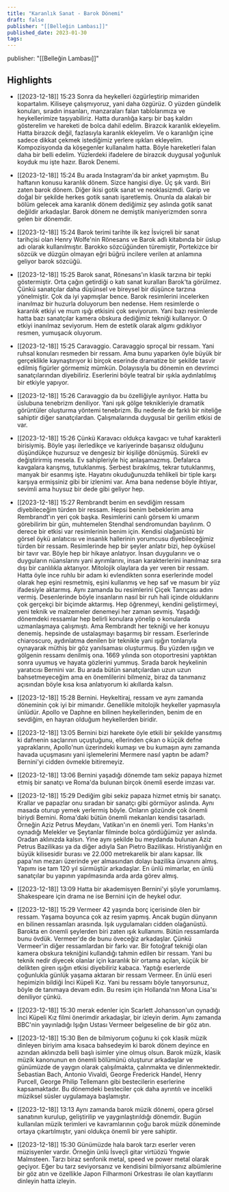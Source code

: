 ```yaml
---
title: "Karanlık Sanat - Barok Dönemi"
draft: false
publisher: "[[Belleğin Lambası]]"
published_date: 2023-01-30
tags:
---
```

publisher: "[[Belleğin Lambası]]"


## Highlights
* [[2023-12-18]] 15:23  Sonra da heykelleri özgürleştirip mimariden kopartalım. Kiliseye çalışmıyoruz, yani daha özgürüz. O yüzden gündelik konuları, sıradın insanları, manzaraları falan tablolarımıza ve heykellerimize taşıyabiliriz. Hatta duranlığa karşı bir baş kaldırı gösterelim ve hareketi de bolca dahil edelim. Birazcık karanlık ekleyelim. Hatta birazcık değil, fazlasıyla karanlık ekleyelim. Ve o karanlığın içine sadece dikkat çekmek istediğimiz yerlere ışıkları ekleyelim. Kompozisyonda da köşegenler kullanalım hatta. Böyle hareketleri falan daha bir belli edelim. Yüzlerdeki ifadelere de birazcık duygusal yoğunluk koyduk mu işte hazır. Barok Denemi.

* [[2023-12-18]] 15:24  Bu arada Instagram'da bir anket yapmıştım. Bu haftanın konusu karanlık dönem. Sizce hangisi diye. Üç şık vardı. Biri zaten barok dönem. Diğer ikisi gotik sanat ve neoklasizmdi. Garip ve doğal bir şekilde herkes gotik sanatı işaretlemiş. Onunla da alakalı bir bölüm gelecek ama karanlık dönem dediğimiz şey aslında gotik sanat değildir arkadaşlar. Barok dönem ne demiştik maniyerizmden sonra gelen bir dönemdir.

* [[2023-12-18]] 15:24  Barok terimi tarihte ilk kez İsviçreli bir sanat tarihçisi olan Henry Wolfe'nin Rönesans ve Barok adlı kitabında bir üslup adı olarak kullanılmıştır. Barokko sözcüğünden türemiştir, Portekizce bir sözcük ve düzgün olmayan eğri büğrü incilere verilen at anlamına geliyor barok sözcüğü.

* [[2023-12-18]] 15:25  Barok sanat, Rönesans'ın klasik tarzına bir tepki göstermiştir. Orta çağın getirdiği o katı sanat kuralları Barok'ta görülmez. Çünkü sanatçılar daha düşünsel ve bireysel bir düşünce tarzına yönelmiştir. Çok da iyi yapmışlar bence. Barok resimlerini incelerken inanılmaz bir huzurla doluyorum ben nedense. Hem resimlerde o karanlık etkiyi ve mum ışığı etkisini çok seviyorum. Yani bazı resimlerde hatta bazı sanatçılar kamera obskura dediğimiz tekniği kullanıyor. O etkiyi inanılmaz seviyorum. Hem de estetik olarak algımı gıdıklıyor resmen, yumuşacık oluyorum.

* [[2023-12-18]] 15:25  Caravaggio. Caravaggio sproçal bir ressam. Yani ruhsal konuları resmeden bir ressam. Ama bunu yaparken öyle büyük bir gerçeklikle kaynaştırıyor ki birçok eserinde dramatize bir şekilde tasvir edilmiş figürler görmemiz mümkün. Dolayısıyla bu dönemin en devrimci sanatçılarından diyebiliriz. Eserlerini böyle teatral bir ışıkla aydınlatılmış bir etkiyle yapıyor.

* [[2023-12-18]] 15:26  Caravaggio da bu özelliğiyle ayrılıyor. Hatta bu üslubuna tenebrizm deniliyor. Yani ışık gölge teknikleriyle dramatik görüntüler oluşturma yöntemi tenebrizm. Bu nedenle de farklı bir niteliğe sahiptir diğer sanatçılardan. Çalışmalarında duygusal bir gerilim etkisi de var.

* [[2023-12-18]] 15:26  Çünkü Karavacı oldukça kavgacı ve tuhaf karakterli birisiymiş. Böyle yaşı ilerledikçe ve kariyerinde başarısız olduğunu düşündükçe huzursuz ve dengesiz bir kişiliğe dönüşmüş. Sürekli ev değiştirirmiş mesela. Ev sahipleriyle hiç anlaşamazmış. Defalarca kavgalara karışmış, tutuklanmış. Serbest bırakılmış, tekrar tutuklanmış, manyak bir esanmış işte. Hayatını okuduğunuzda tehlikeli bir tiple karşı karşıya ermişsiniz gibi bir izlenimi var. Ama bana nedense böyle ihtiyar, sevimli ama huysuz bir dede gibi geliyor hep.

* [[2023-12-18]] 15:27  Rembrandt benim en sevdiğim ressam diyebileceğim türden bir ressam. Hepsi benim bebeklerim ama Rembrandt'ın yeri çok başka. Resimlerini canlı görsem ki umarım görebilirim bir gün, muhtemelen Stendhal sendromundan bayılırım. O derece bir etkisi var resimlerinin benim için. Kendisi olağanüstü bir görsel öykü anlatıcısı ve insanlık hallerinin yorumcusu diyebileceğimiz türden bir ressam. Resimlerinde hep bir şeyler anlatır bizi, hep öyküsel bir tavır var. Böyle hep bir hikaye anlatıyor. İnsan duygularını ve o duyguların nüanslarını yani ayrımlarını, insan karakterlerini inanılmaz sıra dışı bir canlılıkla aktarıyor. Mitolojik olaylara da yer veren bir ressam. Hatta öyle ince ruhlu bir adam ki evlendikten sonra eserlerinde model olarak hep eşini resmetmiş, eşini kullanmış ve hep saf ve masum bir yüz ifadesiyle aktarmış. Aynı zamanda bu resimlerini Çiçek Tanrıçası adını vermiş. Desenlerinde böyle insanların nasıl bir ruh hali içinde olduklarını çok gerçekçi bir biçimde aktarmış. Hep öğrenmeyi, kendini geliştirmeyi, yeni teknik ve malzemeler denemeyi her zaman sevmiş. Yaşadığı dönemdeki ressamlar hep belirli konulara yönelip o konularda uzmanlaşmaya çalışmıştı. Ama Rembrandt her tekniği ve her konuyu denemiş. hepsinde de ustalaşmayı başarmış bir ressam. Eserlerinde chiaroscuro, aydınlatma denilen bir teknikle yani ışığın tonlarıyla oynayarak müthiş bir göz yanılsaması oluşturmuş. Bu yüzden ışığın ve gölgenin ressamı denilmiş ona. 1669 yılında son otoportresini yaptıktan sonra uyumuş ve hayata gözlerini yummuş. Sırada barok heykelinin yaratıcısı Bernini var. Bu arada bütün sanatçılardan uzun uzun bahsetmeyeceğim ama en önemlilerini bilmeniz, biraz da tanımanız açısından böyle kısa kısa anlatıyorum ki akıllarda kalsın.

* [[2023-12-18]] 15:28  Bernini. Heykeltiraj, ressam ve aynı zamanda döneminin çok iyi bir mimarıdır. Genellikle mitolojik heykeller yapmasıyla ünlüdür. Apollo ve Daphne en bilinen heykellerinden, benim de en sevdiğim, en hayran olduğum heykellerden biridir.

* [[2023-12-18]] 13:05  Bernini bizi harekete öyle etkili bir şekilde yansıtmış ki dafnenin saçlarının uçuştuğunu, ellerinden çıkan o küçük defne yapraklarını, Apollo'nun üzerindeki kumaşı ve bu kumaşın aynı zamanda havada uçuşmasını yani işlemelerini Mermere nasıl yaptın be adam? Bernini'yi cidden övmekle bitiremeyiz.

* [[2023-12-18]] 13:06  Bernini yaşadığı dönemde tam sekiz papaya hizmet etmiş bir sanatçı ve Roma'da bulunan birçok önemli eserde imzası var.

* [[2023-12-18]] 15:29  Dediğim gibi sekiz papaza hizmet etmiş bir sanatçı. Krallar ve papazlar onu sıradan bir sanatçı gibi görmüyor aslında. Aynı masada oturup yemek yerlermiş böyle. Onların gözünde çok önemli biriydi Bernini. Roma'daki bütün önemli mekanları kendisi tasarladı. Örneğin Aziz Petrus Meydanı, Vatikan'ın en önemli yeri. Tom Hanks'ın oynadığı Melekler ve Şeytanlar filminde bolca gördüğümüz yer aslında. Oradan aklınızda kalsın. Yine aynı şekilde bu meydanda bulunan Aziz Petrus Bazilikası ya da diğer adıyla San Pietro Bazilikası. Hristiyanlığın en büyük kilisesidir burası ve 22.000 metrekarelik bir alanı kapsar. İlk papa'nın mezarı üzerinde yer almasından dolayı bazilika ünvanını almış. Yapımı ise tam 120 yıl sürmüştür arkadaşlar. En ünlü mimarlar, en ünlü sanatçılar bu yapının yapılmasında arda arda görev almış.

* [[2023-12-18]] 13:09  Hatta bir akademisyen Bernini'yi şöyle yorumlamış. Shakespeare için drama ne ise Bernini için de heykel odur.

* [[2023-12-18]] 15:29  Vermeer 42 yaşında borç içerisinde ölen bir ressam. Yaşama boyunca çok az resim yapmış. Ancak bugün dünyanın en bilinen ressamları arasında. Işık uygulamaları cidden olağanüstü. Barokta en önemli şeylerden biri zaten ışık kullanımı. Bütün ressamlarda bunu övdük. Vermeer'de de bunu öveceğiz arkadaşlar. Çünkü Vermeer'in diğer ressamlardan bir farkı var. Bir fotoğraf tekniği olan kamera obskura tekniğini kullandığı tahmin edilen bir ressam. Yani bu teknik nedir diyecek olanlar için karanlık bir ortama açılan, küçük bir delikten giren ışığın etkisi diyebiliriz kabaca. Yaptığı eserlerde çoğunlukla günlük yaşama aktaran bir ressam Vermeer. En ünlü eseri hepimizin bildiği İnci Küpeli Kız. Yani bu ressamı böyle tanıyorsunuz, böyle de tanımaya devam edin. Bu resim için Hollanda'nın Mona Lisa'sı deniliyor çünkü.

* [[2023-12-18]] 15:30  merak edenler için Scarlett Johansson'un oynadığı İnci Küpeli Kız filmi önerimdir arkadaşlar, bir izleyin derim. Aynı zamanda BBC'nin yayınladığı Işığın Ustası Vermeer belgeseline de bir göz atın.

* [[2023-12-18]] 15:30  Ben de bilmiyorum çoğunu ki çok klasik müzik dinleyen biriyim ama kısaca bahsedeyim ki barok dönem deyince en azından aklınızda belli başlı isimler yine olmuş olsun. Barok müzik, klasik müzik kanonunun en önemli bölümünü oluşturur arkadaşlar ve günümüzde de yaygın olarak çalışılmakta, çalınmakta ve dinlenmektedir. Sebastian Bach, Antonio Vivaldi, George Frederick Handel, Henry Purcell, George Philip Tellemann gibi bestecilerin eserlerine kapsamaktadır. Bu dönemdeki besteciler çok daha ayrıntılı ve incelikli müziksel süsler uygulamaya başlamıştır.

* [[2023-12-18]] 13:13  Aynı zamanda barok müzik dönemi, opera görsel sanatının kurulup, geliştirilip ve yaygınlaştırıldığı dönemdir. Bugün kullanılan müzik terimleri ve kavramlarının çoğu barok müzik döneminde ortaya çıkartılmıştır, yani oldukça önemli bir yere sahiptir.

* [[2023-12-18]] 15:30  Günümüzde hala barok tarzı eserler veren müzisyenler vardır. Örneğin ünlü İsveçli gitar virtüözü Yngwie Malmsteen. Tarzı biraz senfonik metal, speed ve power metal olarak geçiyor. Eğer bu tarz seviyorsanız ve kendisini bilmiyorsanız albümlerine bir göz atın ve özellikle Japon Filharmoni Orkestrası ile olan kayıtlarını dinleyin hatta izleyin.

